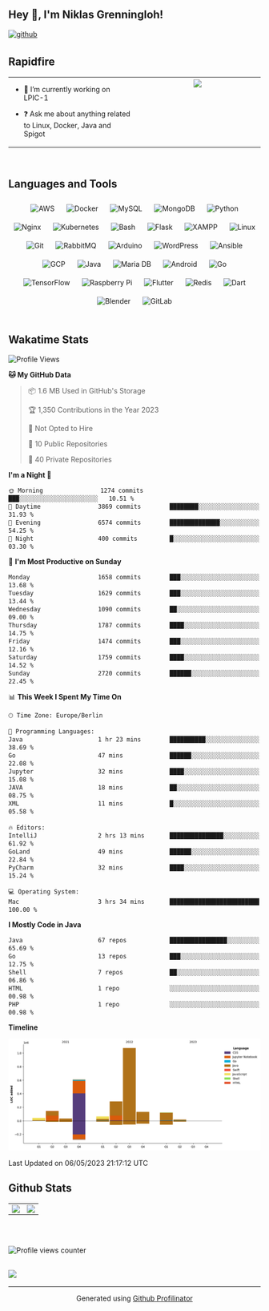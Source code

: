 ## Hey 👋, I'm Niklas Grenningloh!  
  

<a href="https://github.com/base2code" target="_blank">
<img src=https://img.shields.io/badge/github-%2324292e.svg?&style=for-the-badge&logo=github&logoColor=white alt=github style="margin-bottom: 5px;" />
</a>  
  

<br/>  


## Rapidfire  
<table><tr><td valign="top" width="50%">

- 🌱 I’m currently working on LPIC-1
  

- ❓ Ask me about anything related to Linux, Docker, Java and Spigot  


</td><td valign="top" width="50%">

<div align="center">
<img src="https://rishavanand.github.io/static/images/greetings.gif" align="center" style="width: 100%" />
</div>  


</td></tr></table>  

<br/>  


## Languages and Tools  
<div align="center">  
<img style="margin: 10px" src="https://profilinator.rishav.dev/skills-assets/amazonwebservices-original-wordmark.svg" alt="AWS" height="25" />  
<img style="margin: 10px" src="https://profilinator.rishav.dev/skills-assets/docker-original-wordmark.svg" alt="Docker" height="25" />  
<img style="margin: 10px" src="https://profilinator.rishav.dev/skills-assets/mysql-original-wordmark.svg" alt="MySQL" height="25" />  
<img style="margin: 10px" src="https://profilinator.rishav.dev/skills-assets/mongodb-original-wordmark.svg" alt="MongoDB" height="25" />  
<img style="margin: 10px" src="https://profilinator.rishav.dev/skills-assets/python-original.svg" alt="Python" height="25" />  
<img style="margin: 10px" src="https://profilinator.rishav.dev/skills-assets/nginx-original.svg" alt="Nginx" height="25" />  
<img style="margin: 10px" src="https://profilinator.rishav.dev/skills-assets/kubernetes-icon.svg" alt="Kubernetes" height="25" />  
<img style="margin: 10px" src="https://profilinator.rishav.dev/skills-assets/gnu_bash-icon.svg" alt="Bash" height="25" />  
<img style="margin: 10px" src="https://profilinator.rishav.dev/skills-assets/flask.png" alt="Flask" height="25" />  
<img style="margin: 10px" src="https://profilinator.rishav.dev/skills-assets/xampp.png" alt="XAMPP" height="25" />  
<img style="margin: 10px" src="https://profilinator.rishav.dev/skills-assets/linux-original.svg" alt="Linux" height="25" />  
<img style="margin: 10px" src="https://profilinator.rishav.dev/skills-assets/git-scm-icon.svg" alt="Git" height="25" />  
<img style="margin: 10px" src="https://profilinator.rishav.dev/skills-assets/rabbitmq-icon.svg" alt="RabbitMQ" height="25" />  
<img style="margin: 10px" src="https://profilinator.rishav.dev/skills-assets/arduino.png" alt="Arduino" height="25" />  
<img style="margin: 10px" src="https://profilinator.rishav.dev/skills-assets/wordpress.png" alt="WordPress" height="25" />  
<img style="margin: 10px" src="https://profilinator.rishav.dev/skills-assets/ansible.png" alt="Ansible" height="25" />  
<img style="margin: 10px" src="https://profilinator.rishav.dev/skills-assets/google_cloud-icon.svg" alt="GCP" height="25" />  
<img style="margin: 10px" src="https://profilinator.rishav.dev/skills-assets/java-original-wordmark.svg" alt="Java" height="25" />  
<img style="margin: 10px" src="https://profilinator.rishav.dev/skills-assets/mariadb.png" alt="Maria DB" height="25" />  
<img style="margin: 10px" src="https://profilinator.rishav.dev/skills-assets/android-original-wordmark.svg" alt="Android" height="25" />  
<img style="margin: 10px" src="https://profilinator.rishav.dev/skills-assets/go-original.svg" alt="Go" height="25" />  
<img style="margin: 10px" src="https://profilinator.rishav.dev/skills-assets/tensorflow-icon.svg" alt="TensorFlow" height="25" />  
<img style="margin: 10px" src="https://profilinator.rishav.dev/skills-assets/raspberrypi.png" alt="Raspberry Pi" height="25" />  
<img style="margin: 10px" src="https://profilinator.rishav.dev/skills-assets/flutterio-icon.svg" alt="Flutter" height="25" />  
<img style="margin: 10px" src="https://profilinator.rishav.dev/skills-assets/redis-original-wordmark.svg" alt="Redis" height="25" />  
<img style="margin: 10px" src="https://profilinator.rishav.dev/skills-assets/dartlang-icon.svg" alt="Dart" height="25" />  
<img style="margin: 10px" src="https://profilinator.rishav.dev/skills-assets/blender_community_badge_white.svg" alt="Blender" height="25" />  
<img style="margin: 10px" src="https://profilinator.rishav.dev/skills-assets/gitlab.svg" alt="GitLab" height="25" />  
</div>  

<br/>  

## Wakatime Stats

<!--START_SECTION:waka-->
![Profile Views](http://img.shields.io/badge/Profile%20Views-8-blue)

**🐱 My GitHub Data** 

> 📦 1.6 MB Used in GitHub's Storage 
 > 
> 🏆 1,350 Contributions in the Year 2023
 > 
> 🚫 Not Opted to Hire
 > 
> 📜 10 Public Repositories 
 > 
> 🔑 40 Private Repositories 
 > 
**I'm a Night 🦉** 

```text
🌞 Morning                1274 commits        ███░░░░░░░░░░░░░░░░░░░░░░   10.51 % 
🌆 Daytime                3869 commits        ████████░░░░░░░░░░░░░░░░░   31.93 % 
🌃 Evening                6574 commits        ██████████████░░░░░░░░░░░   54.25 % 
🌙 Night                  400 commits         █░░░░░░░░░░░░░░░░░░░░░░░░   03.30 % 
```
📅 **I'm Most Productive on Sunday** 

```text
Monday                   1658 commits        ███░░░░░░░░░░░░░░░░░░░░░░   13.68 % 
Tuesday                  1629 commits        ███░░░░░░░░░░░░░░░░░░░░░░   13.44 % 
Wednesday                1090 commits        ██░░░░░░░░░░░░░░░░░░░░░░░   09.00 % 
Thursday                 1787 commits        ████░░░░░░░░░░░░░░░░░░░░░   14.75 % 
Friday                   1474 commits        ███░░░░░░░░░░░░░░░░░░░░░░   12.16 % 
Saturday                 1759 commits        ████░░░░░░░░░░░░░░░░░░░░░   14.52 % 
Sunday                   2720 commits        ██████░░░░░░░░░░░░░░░░░░░   22.45 % 
```


📊 **This Week I Spent My Time On** 

```text
🕑︎ Time Zone: Europe/Berlin

💬 Programming Languages: 
Java                     1 hr 23 mins        ██████████░░░░░░░░░░░░░░░   38.69 % 
Go                       47 mins             ██████░░░░░░░░░░░░░░░░░░░   22.08 % 
Jupyter                  32 mins             ████░░░░░░░░░░░░░░░░░░░░░   15.08 % 
JAVA                     18 mins             ██░░░░░░░░░░░░░░░░░░░░░░░   08.75 % 
XML                      11 mins             █░░░░░░░░░░░░░░░░░░░░░░░░   05.58 % 

🔥 Editors: 
IntelliJ                 2 hrs 13 mins       ███████████████░░░░░░░░░░   61.92 % 
GoLand                   49 mins             ██████░░░░░░░░░░░░░░░░░░░   22.84 % 
PyCharm                  32 mins             ████░░░░░░░░░░░░░░░░░░░░░   15.24 % 

💻 Operating System: 
Mac                      3 hrs 34 mins       █████████████████████████   100.00 % 
```

**I Mostly Code in Java** 

```text
Java                     67 repos            ████████████████░░░░░░░░░   65.69 % 
Go                       13 repos            ███░░░░░░░░░░░░░░░░░░░░░░   12.75 % 
Shell                    7 repos             ██░░░░░░░░░░░░░░░░░░░░░░░   06.86 % 
HTML                     1 repo              ░░░░░░░░░░░░░░░░░░░░░░░░░   00.98 % 
PHP                      1 repo              ░░░░░░░░░░░░░░░░░░░░░░░░░   00.98 % 
```



**Timeline**

![Lines of Code chart](https://raw.githubusercontent.com/base2code/base2code/main/assets/bar_graph.png)


 Last Updated on 06/05/2023 21:17:12 UTC
<!--END_SECTION:waka-->


## Github Stats  
<table><tr><td valign="top" width="50%">

<img src="https://github-readme-stats.vercel.app/api?username=base2code&show_icons=true&count_private=true&hide_border=true" align="left" style="width: 100%" />

</td><td valign="top" width="50%">

<img src="https://github-readme-stats.vercel.app/api/top-langs/?username=base2code&hide_border=true&layout=compact" align="left" style="width: 100%" />

</td></tr></table>  

<br/>  

  

<br/>  

![Profile views counter](https://komarev.com/ghpvc/?username=base2code&&style=flat-square)  
  

<br/>  

<div>
            <a href="https://paypal.me/niklasgrenningloh" target="_blank" style="display: inline-block;">
                <img
                    src="https://img.shields.io/badge/Donate-PayPal-blue.svg?style=flat-square" 
                    align="left"
                />
            </a>
<br />

----
<div align="center">Generated using <a href="https://profilinator.rishav.dev/" target="_blank">Github Profilinator</a></div>
